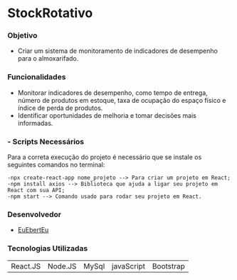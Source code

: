 <h1>StockRotativo</h1>

### Objetivo
* Criar um sistema de monitoramento de indicadores de desempenho para o almoxarifado.

### Funcionalidades
* Monitorar indicadores de desempenho, como tempo de entrega, número de produtos em estoque, taxa de ocupação do espaço físico e índice de perda de produtos.
* Identificar oportunidades de melhoria e tomar decisões mais informadas.

### - Scripts Necessários  
Para a correta execução do projeto é necessário que se instale os seguintes comandos no terminal:
```
-npx create-react-app nome_projeto --> Para criar um projeto em React;
-npm install axios --> Biblioteca que ajuda a ligar seu projeto em React com sua API;
-npm start --> Comando usado para rodar seu projeto em React.

```

### Desenvolvedor
- [EuEbertEu](https://github.com/EuEbertEu)

### Tecnologias Utilizadas
<table> 
  
<tr>
<td>React.JS</td>
<td>Node.JS</td>
<td> MySql </td>
<td>javaScript </td>
<td>Bootstrap</td>
</tr>
  
<tr>

